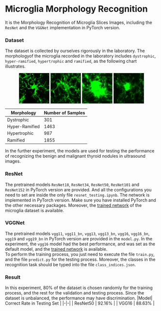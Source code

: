 # Microglia Morphology Recognition
It is the Morphology Recognition of Microglia Slices Images, including the `ResNet` and the `VGGNet` implementation in PyTorch version.  

### Dataset
The dataset is collected by ourselves rigorously in the laboratory. The morphologyof the microglia recorded in the laboratory includes `dystrophic`, `hyper-ramified`, `hypertrophic` and `ramified`, as the following chart illustrates. 
<div align=center>
    <img src='asset/1.jpg' width='100' height='100'>
    <img src='asset/2.jpg' width='100' height='100'>
    <img src='asset/3.jpg' width='100' height='100'>
    <img src='asset/4.jpg' width='100' height='100'>
</div>

|Morphology| Number of Samples |
|-|-|
| Dystrophic| 301 |
| Hyper-Ramified| 1463 |
| Hypertrophic | 987 |
| Ramified| 1855 |  

In the further experiment, the models are used for testing the performance of recognizing the benign and malignant thyroid nodules in ultrasound images.  
  
### ResNet
The pretrained models `ResNet18`, `ResNet34`, `ResNet50`, `ResNet101` and `ResNet152` in PyTorch version are provided. And all the configurations you need to set are inside the only file `resnet_testing.ipynb`. The network is implemented in PyTorch version. Make sure you have installed PyTorch and the other necessary packages. Moreover, the [trained network](https://pan.baidu.com/s/1_9hiJjxThksPpj2UM9kSqA?pwd=1989) of the microglia dataset is available.  


### VGGNet
The pretrained models `vgg11`, `vgg11_bn`, `vgg13`, `vgg13_bn`, `vgg16`, `vgg16_bn`, `vgg19` and `vgg19_bn` in PyTorch version are provided in the `model.py`. In the experiment, the `vgg16` model had the best performance, and was set as the default model, and the [trained network](https://pan.baidu.com/s/1pKlTUayJNggimTqOOCt4oA?pwd=1989) is available.   
To perform the training process, you just need to execute the file `train.py`, and the file `predict.py` for the testing process. Moreover, the classes in the recognition task should be typed into the file `class_indices.json`. 

### Result
In this experiment, 80% of the dataset is chosen randomly for the training process, and the rest for the validation and testing process. Since the dataset is unbalanced, the performance may have discrimination. 
|Model| Correct Rate in Testing Set |
|-|-|
| ResNet50 | 92.16% |
| VGG16 | 88.63% |

